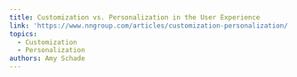 ```yaml
---
title: Customization vs. Personalization in the User Experience
link: 'https://www.nngroup.com/articles/customization-personalization/'
topics:
  - Customization
  - Personalization
authors: Amy Schade
---
```


